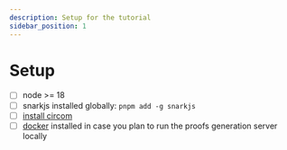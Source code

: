 ```yaml
---
description: Setup for the tutorial
sidebar_position: 1
---
```


# Setup

- [ ] node >= 18
- [ ] snarkjs installed globally: `pnpm add -g snarkjs`
- [ ] [install circom](https://docs.circom.io/getting-started/installation/)
- [ ] [docker](https://docs.docker.com/get-docker/) installed in case you plan to run the proofs generation server locally
